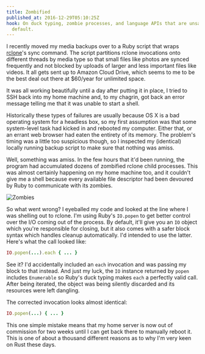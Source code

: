 ```yaml
---
title: Zombified
published_at: 2016-12-29T05:10:25Z
hook: On duck typing, zombie processes, and language APIs that are unsafe by
  default.
---
```


I recently moved my media backups over to a Ruby script that wraps [rclone]'s
sync command. The script partitions rclone invocations onto different threads
by media type so that small files like photos are synced frequently and not
blocked by uploads of larger and less important files like videos. It all gets
sent up to Amazon Cloud Drive, which seems to me to be the best deal out there
at $60/year for unlimited space.

It was all working beautifully until a day after putting it in place, I tried
to SSH back into my home machine and, to my chagrin, got back an error message
telling me that it was unable to start a shell.

Historically these types of failures are usually because OS X is a bad
operating system for a headless box, so my first assumption was that some
system-level task had kicked in and rebooted my computer. Either that, or an
errant web browser had eaten the entirety of its memory. The problem's timing
was a little too suspicious though, so I inspected my (identical) locally
running backup script to make sure that nothing was amiss.

Well, something was amiss. In the few hours that it'd been running, the program
had accumulated dozens of zombified rclone child processes. This was almost
certainly happening on my home machine too, and it couldn't give me a shell
because every available file descriptor had been devoured by Ruby to
communicate with its zombies.

![Zombies](/assets/images/fragments/zombified/zombies.png)

So what went wrong? I eyeballed my code and looked at the line where I was
shelling out to rclone. I'm using Ruby's `IO.popen` to get better control over
the I/O coming out of the process. By default, it'll give you an `IO` object
which you're responsible for closing, but it also comes with a safer block
syntax which handles cleanup automatically. I'd intended to use the latter.
Here's what the call looked like:

``` ruby
IO.popen(...).each { ... }
```

See it? I'd accidentally included an `each` invocation and was passing my block
to that instead. And just my luck, the `IO` instance returned by `popen`
includes `Enumerable` so Ruby's duck typing makes `each` a perfectly valid
call. After being iterated, the object was being silently discarded and its
resources were left dangling.

The corrected invocation looks almost identical:

``` ruby
IO.popen(...) { ... }
```

This one simple mistake means that my home server is now out of commission for
two weeks until I can get back there to manually reboot it. This is one of
about a thousand different reasons as to why I'm very keen on Rust these days.

[rclone]: http://rclone.org/
